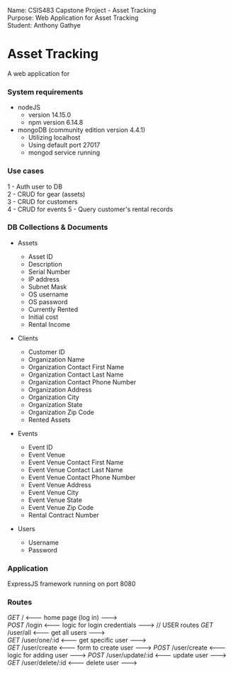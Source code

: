 Name: CSIS483 Capstone Project - Asset Tracking  
Purpose: Web Application for Asset Tracking  
Student: Anthony Gathye

# Asset Tracking
A web application for
### System requirements
+ nodeJS
	- version 14.15.0
	- npm version 6.14.8
+ mongoDB (community edition version 4.4.1)
	- Utilizing localhost
	- Using default port 27017
	- mongod service running

### Use cases
1 - Auth user to DB  
2 - CRUD for gear (assets)  
3 - CRUD for customers  
4 - CRUD for events
5 - Query customer's rental records

### DB Collections & Documents
+ Assets    
	- Asset ID
	- Description
	- Serial Number
	- IP address
	- Subnet Mask
	- OS username
	- OS password
	- Currently Rented
	- Initial cost
	- Rental Income
+ Clients
	- Customer ID
	- Organization Name
	- Organization Contact First Name
	- Organization Contact Last Name
	- Organization Contact Phone Number
	- Organization Address
	- Organization City
	- Organization State
	- Organization Zip Code
	- Rented Assets

+ Events
	- Event ID
	- Event Venue
	- Event Venue Contact First Name
	- Event Venue Contact Last Name
	- Event Venue Contact Phone Number
	- Event Venue Address
	- Event Venue City
	- Event Venue State
	- Event Venue Zip Code
	- Rental Contract Number

+ Users
	- Username
	- Password

### Application
ExpressJS framework running on port 8080  

### Routes
*GET*    / <--- home page (log in) --->  
*POST*   /login <--- logic for login credentials --->
// USER routes
*GET*    /user/all <--- get all users --->  
*GET*    /user/one/:id <--- get specific user --->  
*GET*    /user/create <--- form to create user --->
*POST*   /user/create <--- logic for adding user --->
*POST*   /user/update/:id <--- update user --->  
*GET*    /user/delete/:id <--- delete user --->  
